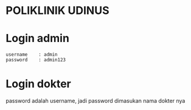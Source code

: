 <h1>POLIKLINIK UDINUS</h1>


# Login admin
```
username    : admin
password    : admin123
```

# Login dokter
password adalah username, jadi password dimasukan nama dokter nya

